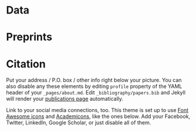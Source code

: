 # Data

<i class="ai ai-dataverse-square ai-3x"></i>

# Preprints

<i class="ai ai-arxiv-square ai-3x"></i>

# Citation

<i class="ai ai-zenodo-square ai-3x"></i>

Put your address / P.O. box / other info right below your picture. You can also disable any these elements by editing `profile` property of the YAML header of your `_pages/about.md`. Edit `_bibliography/papers.bib` and Jekyll will render your [publications page](/al-folio/publications/) automatically.

Link to your social media connections, too. This theme is set up to use [Font Awesome icons](https://fontawesome.com/) and [Academicons](https://jpswalsh.github.io/academicons/), like the ones below. Add your Facebook, Twitter, LinkedIn, Google Scholar, or just disable all of them.
